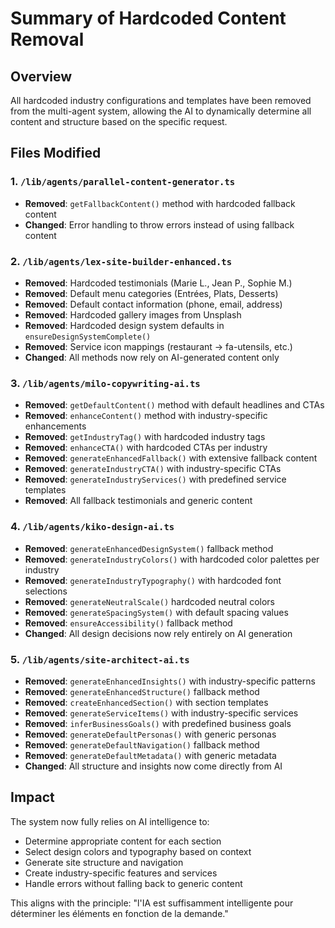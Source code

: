 # Summary of Hardcoded Content Removal

## Overview
All hardcoded industry configurations and templates have been removed from the multi-agent system, allowing the AI to dynamically determine all content and structure based on the specific request.

## Files Modified

### 1. `/lib/agents/parallel-content-generator.ts`
- **Removed**: `getFallbackContent()` method with hardcoded fallback content
- **Changed**: Error handling to throw errors instead of using fallback content

### 2. `/lib/agents/lex-site-builder-enhanced.ts`
- **Removed**: Hardcoded testimonials (Marie L., Jean P., Sophie M.)
- **Removed**: Default menu categories (Entrées, Plats, Desserts)
- **Removed**: Default contact information (phone, email, address)
- **Removed**: Hardcoded gallery images from Unsplash
- **Removed**: Hardcoded design system defaults in `ensureDesignSystemComplete()`
- **Removed**: Service icon mappings (restaurant -> fa-utensils, etc.)
- **Changed**: All methods now rely on AI-generated content only

### 3. `/lib/agents/milo-copywriting-ai.ts`
- **Removed**: `getDefaultContent()` method with default headlines and CTAs
- **Removed**: `enhanceContent()` method with industry-specific enhancements
- **Removed**: `getIndustryTag()` with hardcoded industry tags
- **Removed**: `enhanceCTA()` with hardcoded CTAs per industry
- **Removed**: `generateEnhancedFallback()` with extensive fallback content
- **Removed**: `generateIndustryCTA()` with industry-specific CTAs
- **Removed**: `generateIndustryServices()` with predefined service templates
- **Removed**: All fallback testimonials and generic content

### 4. `/lib/agents/kiko-design-ai.ts`
- **Removed**: `generateEnhancedDesignSystem()` fallback method
- **Removed**: `generateIndustryColors()` with hardcoded color palettes per industry
- **Removed**: `generateIndustryTypography()` with hardcoded font selections
- **Removed**: `generateNeutralScale()` hardcoded neutral colors
- **Removed**: `generateSpacingSystem()` with default spacing values
- **Removed**: `ensureAccessibility()` fallback method
- **Changed**: All design decisions now rely entirely on AI generation

### 5. `/lib/agents/site-architect-ai.ts`
- **Removed**: `generateEnhancedInsights()` with industry-specific patterns
- **Removed**: `generateEnhancedStructure()` fallback method
- **Removed**: `createEnhancedSection()` with section templates
- **Removed**: `generateServiceItems()` with industry-specific services
- **Removed**: `inferBusinessGoals()` with predefined business goals
- **Removed**: `generateDefaultPersonas()` with generic personas
- **Removed**: `generateDefaultNavigation()` fallback method
- **Removed**: `generateDefaultMetadata()` with generic metadata
- **Changed**: All structure and insights now come directly from AI

## Impact
The system now fully relies on AI intelligence to:
- Determine appropriate content for each section
- Select design colors and typography based on context
- Generate site structure and navigation
- Create industry-specific features and services
- Handle errors without falling back to generic content

This aligns with the principle: "l'IA est suffisamment intelligente pour déterminer les éléments en fonction de la demande."
